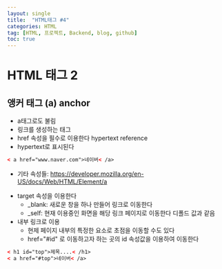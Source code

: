 ```yaml
---
layout: single
title:  "HTML태그 #4"
categories: HTML
tag: [HTML, 프로젝트, Backend, blog, github]
toc: true
---
```


# HTML 태그 2

## 앵커 태그 (a) anchor
- a태그로도 불림
- 링크를 생성하는 태그
- href 속성을 필수로 이용한다 hypertext reference
- hypertext로 표시된다
```html
< a href="www.naver.com">네이버< /a>
```
- 기타 속성들: <https://developer.mozilla.org/en-US/docs/Web/HTML/Element/a>
* target 속성을 이용한다
	- _blank: 새로운 창을 하나 만들어 링크로 이동한다  
	- _self: 현재 이용중인 화면을 해당 링크 페이지로 이동한다 디폴드 값과 같음
* 내부 링크로 이용
	- 현제 페이지 내부의 특정한 요소로 초점을 이동할 수도 있다  
	- href="#id" 로 이동하고자 하는 곳의 id 속성값을 이용하여 이동한다
```html
< h1 id="top">제목....< /h1>
< a href="#top">네이버< /a>
```
